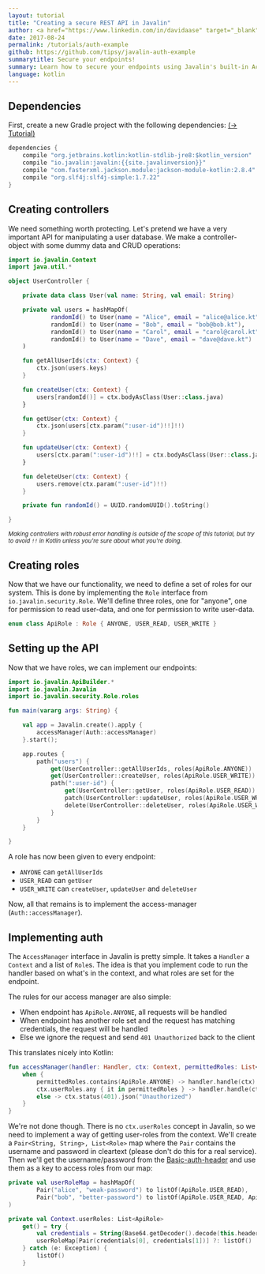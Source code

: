 ```yaml
---
layout: tutorial
title: "Creating a secure REST API in Javalin"
author: <a href="https://www.linkedin.com/in/davidaase" target="_blank">David Åse</a>
date: 2017-08-24
permalink: /tutorials/auth-example
github: https://github.com/tipsy/javalin-auth-example
summarytitle: Secure your endpoints!
summary: Learn how to secure your endpoints using Javalin's built-in AccessManager
language: kotlin
---
```


## Dependencies

First, create a new Gradle project with the following dependencies: [(→ Tutorial)](/tutorials/gradle-setup)

~~~java
dependencies {
    compile "org.jetbrains.kotlin:kotlin-stdlib-jre8:$kotlin_version"
    compile "io.javalin:javalin:{{site.javalinversion}}"
    compile "com.fasterxml.jackson.module:jackson-module-kotlin:2.8.4"
    compile "org.slf4j:slf4j-simple:1.7.22"
}
~~~

## Creating controllers
We need something worth protecting.
Let's pretend we have a very important API for manipulating a user database.
We make a controller-object with some dummy data and CRUD operations:
```kotlin
import io.javalin.Context
import java.util.*

object UserController {

    private data class User(val name: String, val email: String)

    private val users = hashMapOf(
            randomId() to User(name = "Alice", email = "alice@alice.kt"),
            randomId() to User(name = "Bob", email = "bob@bob.kt"),
            randomId() to User(name = "Carol", email = "carol@carol.kt"),
            randomId() to User(name = "Dave", email = "dave@dave.kt")
    )

    fun getAllUserIds(ctx: Context) {
        ctx.json(users.keys)
    }

    fun createUser(ctx: Context) {
        users[randomId()] = ctx.bodyAsClass(User::class.java)
    }

    fun getUser(ctx: Context) {
        ctx.json(users[ctx.param(":user-id")!!]!!)
    }

    fun updateUser(ctx: Context) {
        users[ctx.param(":user-id")!!] = ctx.bodyAsClass(User::class.java)
    }

    fun deleteUser(ctx: Context) {
        users.remove(ctx.param(":user-id")!!)
    }

    private fun randomId() = UUID.randomUUID().toString()

}
```

<small><em>
Making controllers with robust error handling is outside of the scope of this tutorial,
but try to avoid `!!` in Kotlin unless you're sure about what you're doing.
</em></small>

## Creating roles
Now that we have our functionality, we need to define a set of roles for our system.
This is done by implementing the `Role` interface from `io.javalin.security.Role`.
We'll define three roles, one for "anyone", one for permission to read user-data,
and one for permission to write user-data.

```kotlin
enum class ApiRole : Role { ANYONE, USER_READ, USER_WRITE }
```

## Setting up the API
Now that we have roles, we can implement our endpoints:

```kotlin
import io.javalin.ApiBuilder.*
import io.javalin.Javalin
import io.javalin.security.Role.roles

fun main(vararg args: String) {

    val app = Javalin.create().apply {
        accessManager(Auth::accessManager)
    }.start();

    app.routes {
        path("users") {
            get(UserController::getAllUserIds, roles(ApiRole.ANYONE))
            get(UserController::createUser, roles(ApiRole.USER_WRITE))
            path(":user-id") {
                get(UserController::getUser, roles(ApiRole.USER_READ))
                patch(UserController::updateUser, roles(ApiRole.USER_WRITE))
                delete(UserController::deleteUser, roles(ApiRole.USER_WRITE))
            }
        }
    }

}
```

A role has now been given to every endpoint:
* `ANYONE` can `getAllUserIds`
* `USER_READ` can `getUser`
* `USER_WRITE` can `createUser`, `updateUser` and `deleteUser`

Now, all that remains is to implement the access-manager (`Auth::accessManager`).

## Implementing auth

The `AccessManager` interface in Javalin is pretty simple.
It takes a `Handler` a `Context` and a list of `Role`s.
The idea is that you implement code to run the handler
based on what's in the context, and what roles are set for the endpoint.

The rules for our access manager are also simple:
* When endpoint has `ApiRole.ANYONE`, all requests will be handled
* When endpoint has another role set and the request has matching credentials, the request will be handled
* Else we ignore the request and send `401 Unauthorized` back to the client

This translates nicely into Kotlin:
```kotlin
fun accessManager(handler: Handler, ctx: Context, permittedRoles: List<Role>) {
    when {
        permittedRoles.contains(ApiRole.ANYONE) -> handler.handle(ctx)
        ctx.userRoles.any { it in permittedRoles } -> handler.handle(ctx)
        else -> ctx.status(401).json("Unauthorized")
    }
}
```

We're not done though. There is no `ctx.userRoles` concept in Javalin,
so we need to implement a way of getting user-roles from the context.
We'll create a `Pair<String, String>, List<Role>` map where the `Pair` contains the
username and password in cleartext (please don't do this for a real service). Then we'll
get the username/password from the [Basic-auth-header](https://developer.mozilla.org/en-US/docs/Web/HTTP/Authentication#Basic_authentication_scheme)
and use them as a key to access roles from our map:


```kotlin
private val userRoleMap = hashMapOf(
        Pair("alice", "weak-password") to listOf(ApiRole.USER_READ),
        Pair("bob", "better-password") to listOf(ApiRole.USER_READ, ApiRole.USER_WRITE)
)

private val Context.userRoles: List<ApiRole>
    get() = try {
        val credentials = String(Base64.getDecoder().decode(this.header("Basic")!!.removePrefix("Basic "))).split(":")
        userRoleMap[Pair(credentials[0], credentials[1])] ?: listOf()
    } catch (e: Exception) {
        listOf()
    }
```
